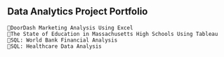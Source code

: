 ## Data Analytics Project Portfolio

```
🔸DoorDash Marketing Analysis Using Excel
🔸The State of Education in Massachusetts High Schools Using Tableau
🔸SQL: World Bank Financial Analysis
🔸SQL: Healthcare Data Analysis

```
